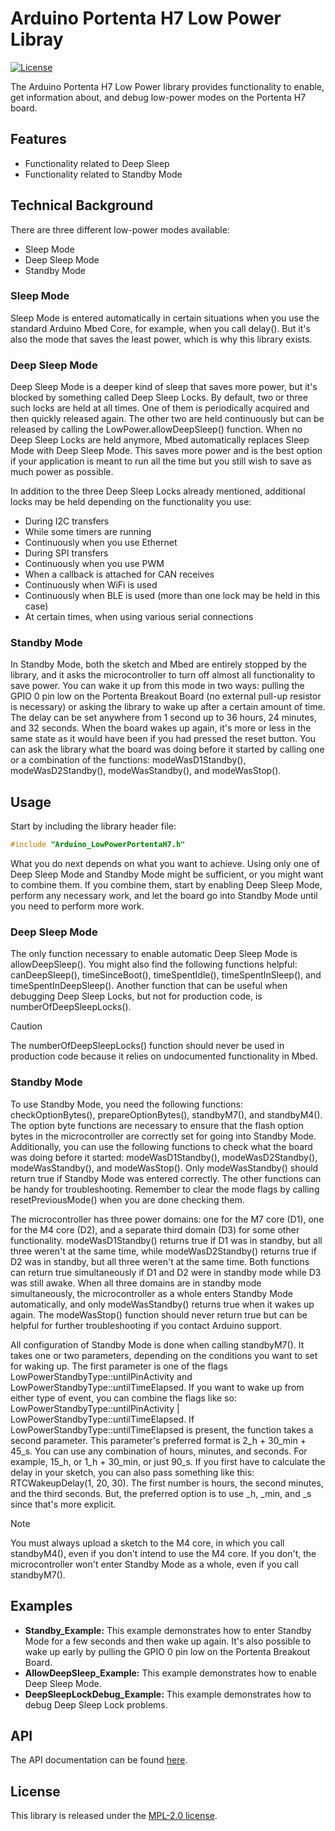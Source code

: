 # Arduino Portenta H7 Low Power Libray

[![License](https://img.shields.io/badge/License-MPL_2.0-blue)](http://mozilla.org/MPL/2.0/)

The Arduino Portenta H7 Low Power library provides functionality to enable, get information about, and debug low-power modes on the Portenta H7 board.

## Features

- Functionality related to Deep Sleep
- Functionality related to Standby Mode

## Technical Background

There are three different low-power modes available:

- Sleep Mode
- Deep Sleep Mode
- Standby Mode

### Sleep Mode

Sleep Mode is entered automatically in certain situations when you use the standard Arduino Mbed Core, for example, when you call delay(). But it's also the mode that saves the least power, which is why this library exists. 

### Deep Sleep Mode

Deep Sleep Mode is a deeper kind of sleep that saves more power, but it's blocked by something called Deep Sleep Locks. By default, two or three such locks are held at all times. One of them is periodically acquired and then quickly released again. The other two are held continuously but can be released by calling the LowPower.allowDeepSleep() function. When no Deep Sleep Locks are held anymore, Mbed automatically replaces Sleep Mode with Deep Sleep Mode. This saves more power and is the best option if your application is meant to run all the time but you still wish to save as much power as possible.

In addition to the three Deep Sleep Locks already mentioned, additional locks may be held depending on the functionality you use:

- During I2C transfers
- While some timers are running
- Continuously when you use Ethernet
- During SPI transfers
- Continuously when you use PWM
- When a callback is attached for CAN receives
- Continuously when WiFi is used
- Continuously when BLE is used (more than one lock may be held in this case)
- At certain times, when using various serial connections

### Standby Mode

In Standby Mode, both the sketch and Mbed are entirely stopped by the library, and it asks the microcontroller to turn off almost all functionality to save power. You can wake it up from this mode in two ways: pulling the GPIO 0 pin low on the Portenta Breakout Board (no external pull-up resistor is necessary) or asking the library to wake up after a certain amount of time. The delay can be set anywhere from 1 second up to 36 hours, 24 minutes, and 32 seconds. When the board wakes up again, it's more or less in the same state as it would have been if you had pressed the reset button. You can ask the library what the board was doing before it started by calling one or a combination of the functions: modeWasD1Standby(), modeWasD2Standby(), modeWasStandby(), and modeWasStop().

## Usage

Start by including the library header file:

```cpp
#include "Arduino_LowPowerPortentaH7.h"
```

What you do next depends on what you want to achieve. Using only one of Deep Sleep Mode and Standby Mode might be sufficient, or you might want to combine them. If you combine them, start by enabling Deep Sleep Mode, perform any necessary work, and let the board go into Standby Mode until you need to perform more work.

### Deep Sleep Mode

The only function necessary to enable automatic Deep Sleep Mode is allowDeepSleep(). You might also find the following functions helpful: canDeepSleep(), timeSinceBoot(), timeSpentIdle(), timeSpentInSleep(), and timeSpentInDeepSleep(). Another function that can be useful when debugging Deep Sleep Locks, but not for production code, is numberOfDeepSleepLocks().

> [!CAUTION]
> The numberOfDeepSleepLocks() function should never be used in production code because it relies on undocumented functionality in Mbed.

### Standby Mode

To use Standby Mode, you need the following functions: checkOptionBytes(), prepareOptionBytes(), standbyM7(), and standbyM4(). The option byte functions are necessary to ensure that the flash option bytes in the microcontroller are correctly set for going into Standby Mode. Additionally, you can use the following functions to check what the board was doing before it started: modeWasD1Standby(), modeWasD2Standby(), modeWasStandby(), and modeWasStop(). Only modeWasStandby() should return true if Standby Mode was entered correctly. The other functions can be handy for troubleshooting. Remember to clear the mode flags by calling resetPreviousMode() when you are done checking them.

The microcontroller has three power domains: one for the M7 core (D1), one for the M4 core (D2), and a separate third domain (D3) for some other functionality. modeWasD1Standby() returns true if D1 was in standby, but all three weren't at the same time, while modeWasD2Standby() returns true if D2 was in standby, but all three weren't at the same time. Both functions can return true simultaneously if D1 and D2 were in standby mode while D3 was still awake. When all three domains are in standby mode simultaneously, the microcontroller as a whole enters Standby Mode automatically, and only modeWasStandby() returns true when it wakes up again. The modeWasStop() function should never return true but can be helpful for further troubleshooting if you contact Arduino support.

All configuration of Standby Mode is done when calling standbyM7(). It takes one or two parameters, depending on the conditions you want to set for waking up. The first parameter is one of the flags LowPowerStandbyType::untilPinActivity and LowPowerStandbyType::untilTimeElapsed. If you want to wake up from either type of event, you can combine the flags like so: LowPowerStandbyType::untilPinActivity | LowPowerStandbyType::untilTimeElapsed. If LowPowerStandbyType::untilTimeElapsed is present, the function takes a second parameter. This parameter's preferred format is 2_h + 30_min + 45_s. You can use any combination of hours, minutes, and seconds. For example, 15_h, or 1_h + 30_min, or just 90_s. If you first have to calculate the delay in your sketch, you can also pass something like this: RTCWakeupDelay(1, 20, 30). The first number is hours, the second minutes, and the third seconds. But, the preferred option is to use _h, _min, and _s since that's more explicit.

> [!NOTE]
> You must always upload a sketch to the M4 core, in which you call standbyM4(), even if you don't intend to use the M4 core. If you don't, the microcontroller won't enter Standby Mode as a whole, even if you call standbyM7().

## Examples

- **Standby_Example:** This example demonstrates how to enter Standby Mode for a few seconds and then wake up again. It's also possible to wake up early by pulling the GPIO 0 pin low on the Portenta Breakout Board.
- **AllowDeepSleep_Example:** This example demonstrates how to enable Deep Sleep Mode.
- **DeepSleepLockDebug_Example:** This example demonstrates how to debug Deep Sleep Lock problems.

## API

The API documentation can be found [here](./api.md).

## License

This library is released under the [MPL-2.0 license](http://mozilla.org/MPL/2.0/).
